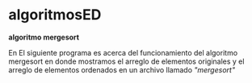 # algoritmosED
**algoritmo mergesort**

En El siguiente programa es acerca del funcionamiento del algoritmo mergesort en donde mostramos el arreglo de elementos originales y el arreglo de elementos ordenados en un archivo llamado _"mergesort"_
